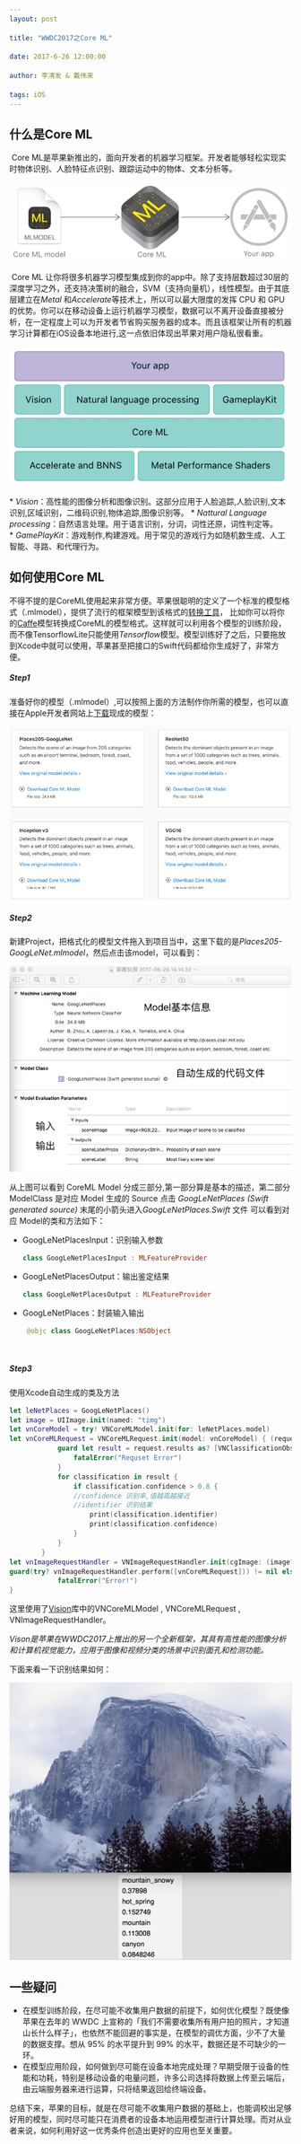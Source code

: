 ```yaml
---
layout: post

title: "WWDC2017之Core ML"

date: 2017-6-26 12:00:00

author: 李清发 & 戴伟来

tags: iOS
---
```




## 什么是Core ML

​	Core ML是苹果新推出的，面向开发者的机器学习框架。开发者能够轻松实现实时物体识别、人脸特征点识别、跟踪运动中的物体、文本分析等。

![](/img/post/WWDC2017/coreml.png)

​	Core ML 让你将很多机器学习模型集成到你的app中。除了支持层数超过30层的深度学习之外，还支持决策树的融合，SVM（支持向量机），线性模型。由于其底层建立在*Metal* 和*Accelerate*等技术上，所以可以最大限度的发挥 CPU 和 GPU 的优势。你可以在移动设备上运行机器学习模型，数据可以不离开设备直接被分析，在一定程度上可以为开发者节省购买服务器的成本。而且该框架让所有的机器学习计算都在iOS设备本地进行,这一点依旧体现出苹果对用户隐私很看重。

![](/img/post/WWDC2017/frame.png "Core ML底层框架")

* *Vision*：高性能的图像分析和图像识别。这部分应用于人脸追踪,人脸识别,文本识别,区域识别，二维码识别,物体追踪,图像识别等。
* *Nattural Language processing*：自然语言处理。用于语言识别，分词，词性还原，词性判定等。
* *GamePlayKit*：游戏制作,构建游戏。用于常见的游戏行为如随机数生成、人工智能、寻路、和代理行为。



## 如何使用Core ML

​	不得不提的是CoreML使用起来非常方便。苹果很聪明的定义了一个标准的模型格式（.mlmodel），提供了流行的框架模型到该格式的[转换工具](https://pypi.python.org/pypi/coremltools)， 比如你可以将你的[Caffe](http://caffe.berkeleyvision.org/)模型转换成CoreML的模型格式。这样就可以利用各个模型的训练阶段，而不像TensorflowLite只能使用*Tensorflow*模型。模型训练好了之后，只要拖放到Xcode中就可以使用，苹果甚至把接口的Swift代码都给你生成好了，非常方便。

##### Step1

​	准备好你的模型（.mlmodel）,可以按照上面的方法制作你所需的模型，也可以直接在Apple开发者网站上[下载](https://developer.apple.com/machine-learning/)现成的模型：

![](/img/post/WWDC2017/mlmodels.png)

##### Step2

​	新建Project，把格式化的模型文件拖入到项目当中，这里下载的是*Places205-GoogLeNet.mlmodel*，然后点击该model，可以看到：

![](/img/post/WWDC2017/baseinfo.png)

从上图可以看到 CoreML Model 分成三部分,第一部分算是基本的描述，第二部分 ModelClass 是对应 Model 生成的 Source 点击 *GoogLeNetPlaces (Swift generated source)* 末尾的小箭头进入*GoogLeNetPlaces.Swift* 文件 可以看到对应 Model的类和方法如下：

* GoogLeNetPlacesInput：识别输入参数

  ```swift
  class GoogLeNetPlacesInput : MLFeatureProvider
  ```


* GoogLeNetPlacesOutput：输出鉴定结果

  ```swift
  class GoogLeNetPlacesOutput : MLFeatureProvider
  ```

* GoogLeNetPlaces：封装输入输出

  ```swift
   @objc class GoogLeNetPlaces:NSObject
  ```

   ​

##### Step3

使用Xcode自动生成的类及方法

```swift
let leNetPlaces = GoogLeNetPlaces()
let image = UIImage.init(named: "timg")
let vnCoreModel = try! VNCoreMLModel.init(for: leNetPlaces.model)
let vnCoreMLRequest = VNCoreMLRequest.init(model: vnCoreModel) { (request:VNRequest, error:Error?) in
            guard let result = request.results as? [VNClassificationObservation] else{
                fatalError("Requset Error")
            }
            for classification in result {
                if classification.confidence > 0.8 {
                //confidence 识别率,值越高越接近
				//identifier 识别结果
                    print(classification.identifier)
                    print(classification.confidence)
                }
            }
        }
let vnImageRequestHandler = VNImageRequestHandler.init(cgImage: (image?.cgImage)!)
guard(try? vnImageRequestHandler.perform([vnCoreMLRequest])) != nil else {
            fatalError("Error!")
}
```

这里使用了[Vision](https://developer.apple.com/documentation/vision)库中的VNCoreMLModel , VNCoreMLRequest , VNImageRequestHandler。

*Vison是苹果在WWDC2017上推出的另一个全新框架，其具有高性能的图像分析和计算机视觉能力，应用于图像和视频分类的场景中识别面孔和检测功能。*

下面来看一下识别结果如何：

![](/img/post/WWDC2017/result.png)

## 一些疑问

* 在模型训练阶段，在尽可能不收集用户数据的前提下，如何优化模型？既使像苹果在去年的 WWDC 上宣称的「我们不需要收集所有用户拍的照片，才知道山长什么样子」，也依然不能回避的事实是，在模型的调优方面，少不了大量的数据支撑。想从 95% 的水平提升到 99% 的水平，数据还是不可缺少的一环。
* 在模型应用阶段，如何做到尽可能在设备本地完成处理？早期受限于设备的性能和功耗，特别是移动设备的电量问题，许多公司选择将数据上传至云端后，由云端服务器来进行运算，只将结果返回给终端设备。

总结下来，苹果的目标，就是在尽可能不收集用户数据的基础上，也能调校出足够好用的模型，同时尽可能只在消费者的设备本地运用模型进行计算处理。而对从业者来说，如何利用好这一优秀条件创造出更好的应用也至关重要。